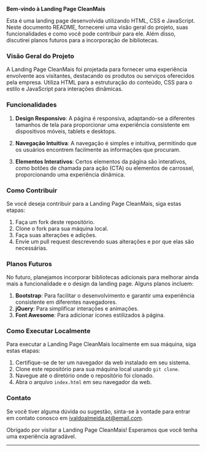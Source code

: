 **Bem-vindo à Landing Page CleanMais**

Esta é uma landing page desenvolvida utilizando HTML, CSS e JavaScript. Neste documento README, fornecerei uma visão geral do projeto, suas funcionalidades e como você pode contribuir para ele. Além disso, discutirei planos futuros para a incorporação de bibliotecas.

### Visão Geral do Projeto

A Landing Page CleanMais foi projetada para fornecer uma experiência envolvente aos visitantes, destacando os produtos ou serviços oferecidos pela empresa. Utiliza HTML para a estruturação do conteúdo, CSS para o estilo e JavaScript para interações dinâmicas.

### Funcionalidades

1. **Design Responsivo**: A página é responsiva, adaptando-se a diferentes tamanhos de tela para proporcionar uma experiência consistente em dispositivos móveis, tablets e desktops.

2. **Navegação Intuitiva**: A navegação é simples e intuitiva, permitindo que os usuários encontrem facilmente as informações que procuram.

3. **Elementos Interativos**: Certos elementos da página são interativos, como botões de chamada para ação (CTA) ou elementos de carrossel, proporcionando uma experiência dinâmica.

### Como Contribuir

Se você deseja contribuir para a Landing Page CleanMais, siga estas etapas:

1. Faça um fork deste repositório.
2. Clone o fork para sua máquina local.
3. Faça suas alterações e adições.
4. Envie um pull request descrevendo suas alterações e por que elas são necessárias.

### Planos Futuros

No futuro, planejamos incorporar bibliotecas adicionais para melhorar ainda mais a funcionalidade e o design da landing page. Alguns planos incluem:

1. **Bootstrap**: Para facilitar o desenvolvimento e garantir uma experiência consistente em diferentes navegadores.
2. **jQuery**: Para simplificar interações e animações.
3. **Font Awesome**: Para adicionar ícones estilizados à página.

### Como Executar Localmente

Para executar a Landing Page CleanMais localmente em sua máquina, siga estas etapas:

1. Certifique-se de ter um navegador da web instalado em seu sistema.
2. Clone este repositório para sua máquina local usando `git clone`.
3. Navegue até o diretório onde o repositório foi clonado.
4. Abra o arquivo `index.html` em seu navegador da web.

### Contato

Se você tiver alguma dúvida ou sugestão, sinta-se à vontade para entrar em contato conosco em ivaldoalmeida.pt@email.com.

Obrigado por visitar a Landing Page CleanMais! Esperamos que você tenha uma experiência agradável.

--- 

